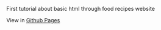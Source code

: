 First tutorial about basic html through food recipes website

View in [Github Pages](https://denizumuteser.github.io/odin-recipes/)
